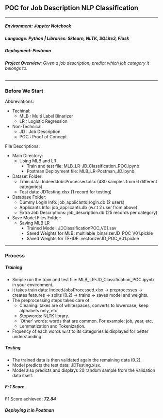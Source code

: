 ## POC for Job Description NLP Classification
---
##### **Environment**: *Jupyter Notebook* 
##### **Language**: *Python* | Libraries: *Sklearn, NLTK, SQLite3, Flask*
##### **Deployment**: *Postman*

###### **Project Overview**: Given a job description, predict which job category it belongs to.
-----
### Before We Start

Abbreviations:
- Techinal:
  - MLB : Multi Label Binarizer
  - LR : Logistic Regression
- Non-Technical:
  - JD : Job Description
  - POC : Proof of Concept

File Descriptions:
- Main Directory:
  - Using MLB and LR
    - Train and test file: MLB_LR-JD_Classification_POC.ipynb
    - Postman Deployment file: MLB_LR-Postman_JD.ipynb
- Dataset Folder:
  - Train data: IndeedJobsProcessed.xlsx (480 samples from 6 different categories)
  - Test data: JDTesting.xlsx (1 record for testing)
- Database Folder:
  - Dummy Login Info: job_applicants_login.db (2 users)
  - Applicants Info: job_applicants.db (w.r.t 2 user from above)
  - Extra Job Descriptions: job_description.db (25 records per category)
- Save Model Files Folder:
  - Saving MLB LR
    - Trained Model: JDClassificationPOC_V01.sav
    - Saved Weights for MLB: multilable_binarizerJD_POC_V01.pickle
    - Saved Weights for TF-IDF: vectorizerJD_POC_V01.pickle
----
  
### Process
##### Training

- Simple run the train and test file: MLB_LR-JD_Classification_POC.ipynb in your environment.
- It takes train data: IndeedJobsProcessed.xlsx → preprocesses → creates features → splits (0.2) → trains → saves model and weights.
- The preprocessing steps takes care of:
  - Cleaning: takes are of whitespaces, converts to lowercase, keep alphabets only, etc.
  - Stopwords: NLTK library.
  - 'Other' words: words that are common. For example: job, year, etc.
  - Lemmatization and Tokenization.
- Frquency of each words w.r.t to its categories is displayed for better understanding.

##### Testing

- The trained data is then validated again the remaining data (0.2).
- Model predicts the test data: JDTesting.xlsx.
- Model also predicts and displays 20 random sample from the validation data itself.

##### F-1 Score

F1 Score achieved: ***72.84***

##### Deploying it in Postman

  


